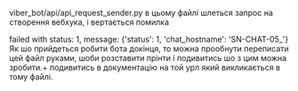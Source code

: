 viber_bot/api/api_request_sender.py в цьому файлі шлеться запрос на створення вебхука, і вертається помилка

failed with status: 1, message: {'status': 1, 'chat_hostname': 'SN-CHAT-05_'}
Як шо прийдеться робити бота докінця, то можна прообнути переписати цей файл руками, шоби розставити прінти і подивитись шо з цим можна зробити.+ подивитись в документацію на той урл який викликається в тому файлі.